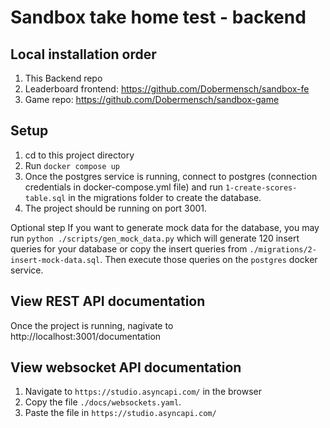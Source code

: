 # Sandbox take home test - backend
## Local installation order
1. This Backend repo
2. Leaderboard frontend: https://github.com/Dobermensch/sandbox-fe
3. Game repo: https://github.com/Dobermensch/sandbox-game

## Setup
1. cd to this project directory
2. Run `docker compose up`
3. Once the postgres service is running, connect to postgres (connection credentials in docker-compose.yml file) and run `1-create-scores-table.sql` in the migrations folder to create the database.
4. The project should be running on port 3001.

Optional step
If you want to generate mock data for the database, you may run `python ./scripts/gen_mock_data.py` which will generate 120 insert queries for your database or copy the insert queries from `./migrations/2-insert-mock-data.sql`. Then execute those queries on the `postgres` docker service.

## View REST API documentation
Once the project is running, nagivate to http://localhost:3001/documentation

## View websocket API documentation
1. Navigate to `https://studio.asyncapi.com/` in the browser
2.  Copy the file `./docs/websockets.yaml`.
3. Paste the file in `https://studio.asyncapi.com/`